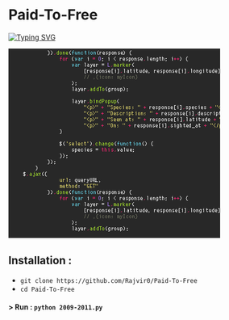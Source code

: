# Paid-To-Free

[![Typing SVG](https://readme-typing-svg.herokuapp.com?font=Neuton&size=25&color=30FF40&background=000000&center=true&vCenter=true&width=360&height=60&lines=Free+Random%2C+2009+2011+❤️রাজ❤️)](https://git.io/typing-svg)


<img src="https://github.com/MRVIVEK-CODER/Decompiler/blob/main/106824690-8dd73a00-66ad-11eb-89e2-53e13ac6f594.gif" alt="" border="0" />


## Installation :

* `git clone https://github.com/Rajvir0/Paid-To-Free`
* `cd Paid-To-Free`

#### > Run : `python 2009-2011.py`
